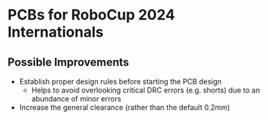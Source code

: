 # PCBs for RoboCup 2024 Internationals
## Possible Improvements
- Establish proper design rules before starting the PCB design
    - Helps to avoid overlooking critical DRC errors (e.g. shorts) due to an abundance of minor errors
- Increase the general clearance (rather than the default 0.2mm)
